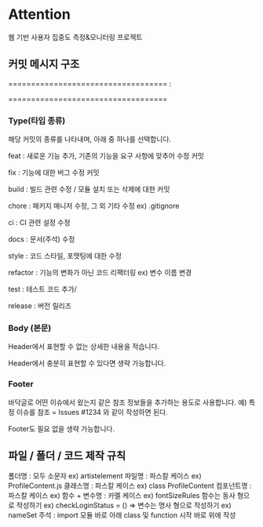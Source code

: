 # Attention
웹 기반 사용자 집중도 측정&amp;모니터링 프로젝트

## 커밋 메시지 구조

===================================
<type>: <subject>

<body>

<footer>

===================================

### Type(타입 종류)
해당 커밋의 종류를 나타내며, 아래 중 하나를 선택합니다.

feat : 새로운 기능 추가, 기존의 기능을 요구 사항에 맞추어 수정 커밋

fix : 기능에 대한 버그 수정 커밋

build : 빌드 관련 수정 / 모듈 설치 또는 삭제에 대한 커밋

chore : 패키지 매니저 수정, 그 외 기타 수정 ex) .gitignore

ci : CI 관련 설정 수정

docs : 문서(주석) 수정

style : 코드 스타일, 포맷팅에 대한 수정

refactor : 기능의 변화가 아닌 코드 리팩터링 ex) 변수 이름 변경

test : 테스트 코드 추가/

release : 버전 릴리즈

### Body (본문)
Header에서 표현할 수 없는 상세한 내용을 적습니다.

Header에서 충분히 표현할 수 있다면 생략 가능합니다.

 

### Footer
바닥글로 어떤 이슈에서 왔는지 같은 참조 정보들을 추가하는 용도로 사용합니다.
예) 특정 이슈를 참조 = Issues #1234 와 같이 작성하면 된다.

Footer도 필요 없을 생략 가능합니다.


## 파일 / 폴더 / 코드 제작 규칙

폴더명 : 모두 소문자 ex) artistelement
파일명 : 파스칼 케이스 ex) ProfileContent.js
클래스명 : 파스칼 케이스 ex) class ProfileContent
컴포넌트명 : 파스칼 케이스 ex)
함수 + 변수명 : 카멜 케이스 ex) fontSizeRules
함수는 동사 형으로 작성하기 ex) checkLoginStatus = () =>
변수는 명사 형으로 작성하기 ex) nameSet
주석 : import 모듈 바로 아래 class 및 function 시작 바로 위에 작성
